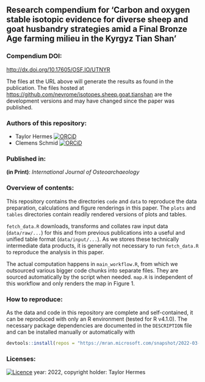 ## Research compendium for ‘Carbon and oxygen stable isotopic evidence for diverse sheep and goat husbandry strategies amid a Final Bronze Age farming milieu in the Kyrgyz Tian Shan’

### Compendium DOI:

<http://dx.doi.org/10.17605/OSF.IO/UTNYR>

The files at the URL above will generate the results as found in the publication. The files hosted at <https://github.com/nevrome/isotopes.sheep.goat.tianshan> are the development versions and may have changed since the paper was published.

### Authors of this repository:

- Taylor Hermes [![ORCiD](https://img.shields.io/badge/ORCiD-0000--0002--8377--468X-green.svg)](http://orcid.org/0000-0002-8377-468X)
- Clemens Schmid [![ORCiD](https://img.shields.io/badge/ORCiD-0000--0003--3448--5715-green.svg)](http://orcid.org/0000-0003-3448-5715)

### Published in:

**(in Print)**: *International Journal of Osteoarchaeology*

### Overview of contents:

This repository contains the directories `code` and `data` to reproduce the data preparation, calculations and figure renderings in this paper. The `plots` and `tables` directories contain readily rendered versions of plots and tables.

`fetch_data.R` downloads, transforms and collates raw input data (`data/raw/...`) for this and from previous publications into a useful and unified table format (`data/input/...`). As we stores these technically intermediate data products, it is generally not necessary to run `fetch_data.R` to reproduce the analysis in this paper.

The actual computation happens in `main_workflow.R`, from which we outsourced various bigger code chunks into separate files. They are sourced automatically by the script when needed. `map.R` is independent of this workflow and only renders the map in Figure 1.

### How to reproduce:

As the data and code in this repository are complete and self-contained, it can be reproduced with only an R environment (tested for R v4.1.0). The necessary package dependencies are documented in the `DESCRIPTION` file and can be installed manually or automatically with 

```r
devtools::install(repos = "https://mran.microsoft.com/snapshot/2022-03-18")
```

### Licenses:

[![Licence](https://img.shields.io/github/license/mashape/apistatus.svg)](http://choosealicense.com/licenses/mit/) year: 2022, copyright holder: Taylor Hermes
